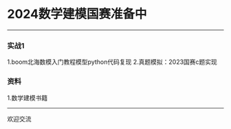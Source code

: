 # 2024数学建模国赛准备中
---
### 实战1
 1.boom北海数模入门教程模型python代码复现
 2.真题模拟：2023国赛c题实现

### 资料
 1.数学建模书籍

---
欢迎交流

